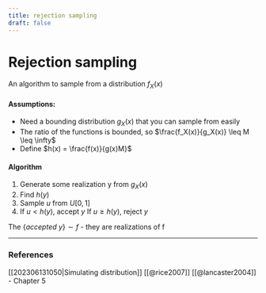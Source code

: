```yaml
---
title: rejection sampling
draft: false
---
```

# Rejection sampling
An algorithm to sample from a distribution $f_X(x)$ 

#### Assumptions:
- Need a bounding distribution $g_X(x)$ that you can sample from easily
- The ratio of the functions is bounded, so $\frac{f_X(x)}{g_X(x)} \leq M \leq \infty$
- Define $h(x) = \frac{f(x)}{g(x)M}$ 

#### Algorithm
1. Generate some realization y from $g_X(x)$
2. Find $h(y)$ 
3. Sample $u$ from $U[0,1]$
4. If $u<h(y)$, accept $y$
	If $u \geq h(y)$, reject $y$

The $\{accepted \ y\} \sim f$ - they are realizations of f


---
### References
[[202306131050|Simulating distribution]] 
[[@rice2007]] 
[[@lancaster2004]] - Chapter 5